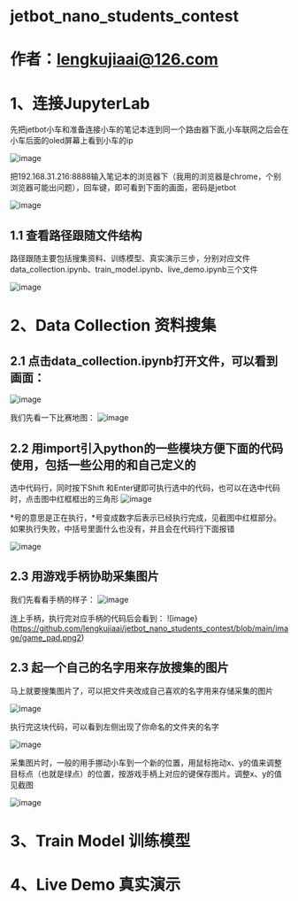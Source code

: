 # jetbot_nano_students_contest

# 作者：lengkujiaai@126.com


# 1、连接JupyterLab

先把jetbot小车和准备连接小车的笔记本连到同一个路由器下面,小车联网之后会在小车后面的oled屏幕上看到小车的ip


![image](https://github.com/lengkujiaai/jetbot_nano_students_contest/blob/main/image/jetbot_ip.jpg)


把192.168.31.216:8888输入笔记本的浏览器下（我用的浏览器是chrome，个别浏览器可能出问题），回车键，即可看到下面的画面，密码是jetbot


![image](https://github.com/lengkujiaai/jetbot_nano_students_contest/blob/main/image/login.png)

## 1.1 查看路径跟随文件结构

路径跟随主要包括搜集资料、训练模型、真实演示三步，分别对应文件data_collection.ipynb、train_model.ipynb、live_demo.ipynb三个文件

![image](https://github.com/lengkujiaai/jetbot_nano_students_contest/blob/main/image/file_architecture.png)

# 2、Data Collection 资料搜集
## 2.1 点击data_collection.ipynb打开文件，可以看到画面：

![image](https://github.com/lengkujiaai/jetbot_nano_students_contest/blob/main/image/data_collection_0.png)

我们先看一下比赛地图：
![image](https://github.com/lengkujiaai/jetbot_nano_students_contest/blob/main/image/contest_map.jpg)

## 2.2 用import引入python的一些模块方便下面的代码使用，包括一些公用的和自己定义的

选中代码行，同时按下Shift 和Enter键即可执行选中的代码，也可以在选中代码时，点击图中红框框出的三角形
![image](https://github.com/lengkujiaai/jetbot_nano_students_contest/blob/main/image/execute_code.png)


*号的意思是正在执行，*号变成数字后表示已经执行完成，见截图中红框部分。如果执行失败，中括号里面什么也没有，并且会在代码行下面报错

![image](https://github.com/lengkujiaai/jetbot_nano_students_contest/blob/main/image/star_number.png)

## 2.3 用游戏手柄协助采集图片
我们先看看手柄的样子：
![image](https://github.com/lengkujiaai/jetbot_nano_students_contest/blob/main/image/game_pad.png)

连上手柄，执行完对应手柄的代码后会看到：
![image}(https://github.com/lengkujiaai/jetbot_nano_students_contest/blob/main/image/game_pad.png2)

## 2.3 起一个自己的名字用来存放搜集的图片

马上就要搜集图片了，可以把文件夹改成自己喜欢的名字用来存储采集的图片

![image](https://github.com/lengkujiaai/jetbot_nano_students_contest/blob/main/image/image_folder.png)

执行完这块代码，可以看到左侧出现了你命名的文件夹的名字

![image](https://github.com/lengkujiaai/jetbot_nano_students_contest/blob/main/image/image_folder2.png)

采集图片时，一般的用手挪动小车到一个新的位置，用鼠标拖动x、y的值来调整目标点（也就是绿点）的位置，按游戏手柄上对应的键保存图片。调整x、y的值见截图

![image](https://github.com/lengkujiaai/jetbot_nano_students_contest/blob/main/image/point_x_y_green.png)
# 3、Train Model 训练模型

# 4、Live Demo 真实演示
